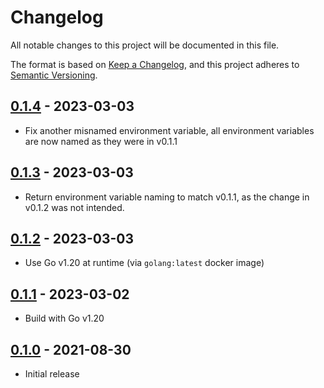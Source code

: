 # Changelog

All notable changes to this project will be documented in this file.

The format is based on [Keep a Changelog], and this project adheres to
[Semantic Versioning].

<!-- references -->

[keep a changelog]: https://keepachangelog.com/en/1.0.0/
[semantic versioning]: https://semver.org/spec/v2.0.0.html

## [0.1.4] - 2023-03-03

- Fix another misnamed environment variable, all environment variables are now
  named as they were in v0.1.1

## [0.1.3] - 2023-03-03

- Return environment variable naming to match v0.1.1, as the change in v0.1.2
  was not intended.

## [0.1.2] - 2023-03-03

- Use Go v1.20 at runtime (via `golang:latest` docker image)

## [0.1.1] - 2023-03-02

- Build with Go v1.20

## [0.1.0] - 2021-08-30

- Initial release

<!-- references -->

[unreleased]: https://github.com/dogmatiq/browser
[0.1.0]: https://github.com/dogmatiq/browser/releases/v0.1.0
[0.1.1]: https://github.com/dogmatiq/browser/releases/v0.1.1
[0.1.2]: https://github.com/dogmatiq/browser/releases/v0.1.2
[0.1.3]: https://github.com/dogmatiq/browser/releases/v0.1.3
[0.1.4]: https://github.com/dogmatiq/browser/releases/v0.1.4

<!-- version template
## [0.0.1] - YYYY-MM-DD

### Added
### Changed
### Deprecated
### Removed
### Fixed
### Security
-->
